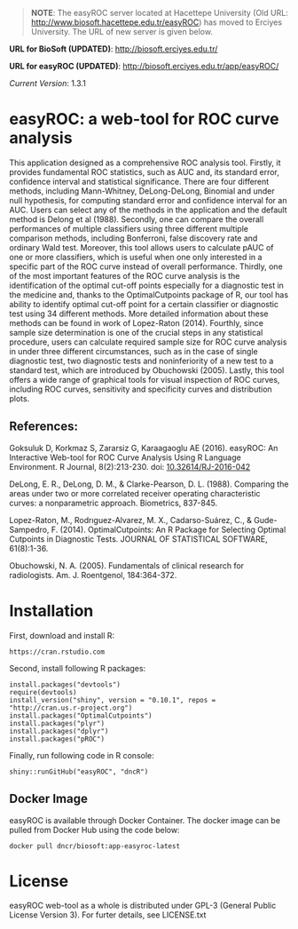 > **NOTE**: The easyROC server located at Hacettepe University (Old URL: http://www.biosoft.hacettepe.edu.tr/easyROC) has moved to Erciyes University. The URL of new server is given below.

**URL for BioSoft (UPDATED)**: http://biosoft.erciyes.edu.tr/

**URL for easyROC (UPDATED)**: http://biosoft.erciyes.edu.tr/app/easyROC/

*Current Version*: 1.3.1

# easyROC: a web-tool for ROC curve analysis

This application designed as a comprehensive ROC analysis tool. Firstly, it provides fundamental ROC statistics, such as AUC and, its standard error, confidence interval and statistical significance. There are four different methods, including Mann-Whitney, DeLong-DeLong, Binomial and under null hypothesis, for computing standard error and confidence interval for an AUC. Users can select any of the methods in the application and the default method is Delong et al (1988). Secondly, one can compare the overall performances of multiple classifiers using three different multiple comparison methods, including Bonferroni, false discovery rate and ordinary Wald test. Moreover, this tool allows users to calculate pAUC of one or more classifiers, which is useful when one only interested in a specific part of the ROC curve instead of overall performance. Thirdly, one of the most important features of the ROC curve analysis is the identification of the optimal cut-off points especially for a diagnostic test in the medicine and, thanks to the OptimalCutpoints package of R, our tool has ability to identify optimal cut-off point for a certain classifier or diagnostic test using 34 different methods. More detailed information about these methods can be found in work of Lopez-Raton (2014). Fourthly, since sample size determination is one of the crucial steps in any statistical procedure, users can calculate required sample size for ROC curve analysis in under three different circumstances, such as in the case of single diagnostic test, two diagnostic tests and noninferiority of a new test to a standard test, which are introduced by Obuchowski (2005). Lastly, this tool offers a wide range of graphical tools for visual inspection of ROC curves, including ROC curves, sensitivity and specificity curves and distribution plots.

## References:

Goksuluk D, Korkmaz S, Zararsiz G, Karaagaoglu AE (2016). easyROC: An Interactive Web-tool for ROC Curve Analysis Using R Language Environment. R Journal, 8(2):213-230. doi: [10.32614/RJ-2016-042](https://doi.org/10.32614/RJ-2016-042)

DeLong, E. R., DeLong, D. M., & Clarke-Pearson, D. L. (1988). Comparing the areas under two or more correlated receiver operating characteristic curves: a nonparametric approach. Biometrics, 837-845.

Lopez-Raton, M., Rodrıguez-Alvarez, M. X., Cadarso-Suárez, C., & Gude-Sampedro, F. (2014). OptimalCutpoints: An R Package for Selecting Optimal Cutpoints in Diagnostic Tests. JOURNAL OF STATISTICAL SOFTWARE, 61(8):1-36.

Obuchowski, N. A. (2005). Fundamentals of clinical research for radiologists. Am. J. Roentgenol, 184:364-372.

# Installation

First, download and install R:

    https://cran.rstudio.com

Second, install following R packages:

    install.packages("devtools")
    require(devtools)
    install_version("shiny", version = "0.10.1", repos = "http://cran.us.r-project.org")
    install.packages("OptimalCutpoints")
    install.packages("plyr")
    install.packages("dplyr")
    install.packages("pROC")

Finally, run following code in R console:

    shiny::runGitHub("easyROC", "dncR")

## Docker Image

easyROC is available through Docker Container. The docker image can be pulled from Docker Hub using the code below:

    docker pull dncr/biosoft:app-easyroc-latest

# License

easyROC web-tool as a whole is distributed under GPL-3 (General Public License Version 3). For furter details, see LICENSE.txt
